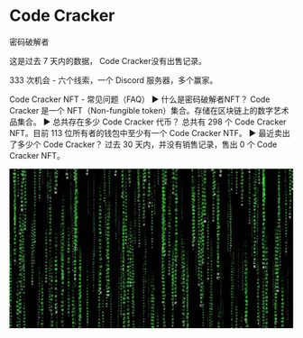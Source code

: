 # Code Cracker

密码破解者

这是过去 7 天内的数据， Code Cracker没有出售记录。

333 次机会 - 六个线索，一个 Discord 服务器，多个赢家。

Code Cracker NFT - 常见问题（FAQ）
▶ 什么是密码破解者NFT？
Code Cracker 是一个 NFT（Non-fungible token）集合。存储在区块链上的数字艺术品集合。
▶ 总共存在多少 Code Cracker 代币？
总共有 298 个 Code Cracker NFT。目前 113 位所有者的钱包中至少有一个 Code Cracker NTF。
▶ 最近卖出了多少个 Code Cracker？
过去 30 天内，并没有销售记录，售出 0 个 Code Cracker NFT。

![unnamed](unnamed.jpg)
